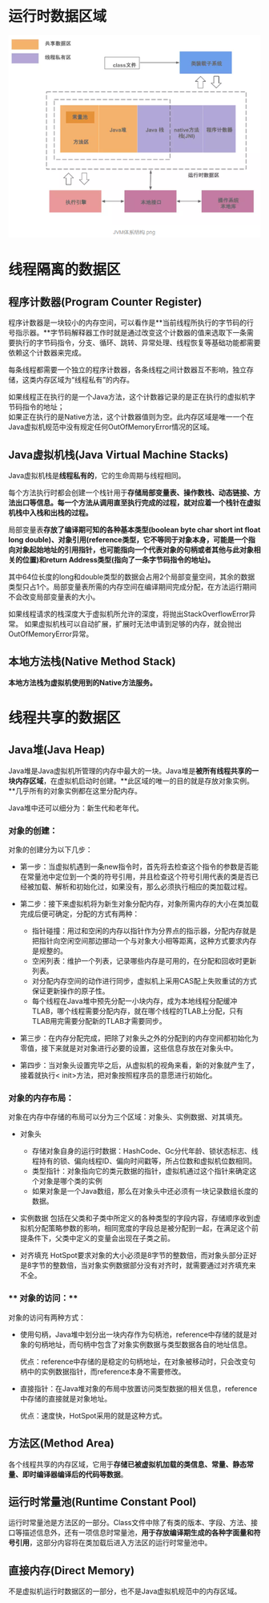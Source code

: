 # 运行时数据区域

![jvm](../../img/jvm.png)

# 线程隔离的数据区

## 程序计数器(Program Counter Register)

程序计数器是一块较小的内存空间，可以看作是**当前线程所执行的字节码的行号指示器。**字节码解释器工作时就是通过改变这个计数器的值来选取下一条需要执行的字节码指令，分支、循环、跳转、异常处理、线程恢复等基础功能都需要依赖这个计数器来完成。

每条线程都需要一个独立的程序计数器，各条线程之间计数器互不影响，独立存储，这类内存区域为“线程私有”的内存。

如果线程正在执行的是一个Java方法，这个计数器记录的是正在执行的虚拟机字节码指令的地址；  
如果正在执行的是Native方法，这个计数器值则为空。此内存区域是唯一一个在Java虚拟机规范中没有规定任何OutOfMemoryError情况的区域。

## Java虚拟机栈(Java Virtual Machine Stacks)

Java虚拟机栈是**线程私有的**，它的生命周期与线程相同。

每个方法执行时都会创建一个栈针用于**存储局部变量表、操作数栈、动态链接、方法出口等信息。每一个方法从调用直至执行完成的过程，就对应着一个栈针在虚拟机栈中入栈和出栈的过程。**

局部变量表**存放了编译期可知的各种基本类型(boolean byte char short int float long double)、对象引用(reference类型，它不等同于对象本身，可能是一个指向对象起始地址的引用指针，也可能指向一个代表对象的句柄或者其他与此对象相关的位置)和return Address类型(指向了一条字节码指令的地址)。**

其中64位长度的long和double类型的数据会占用2个局部变量空间，其余的数据类型只占1个。局部变量表所需的内存空间在编译期间完成分配，在方法运行期间不会改变局部变量表的大小。

如果线程请求的栈深度大于虚拟机所允许的深度，将抛出StackOverflowError异常。
如果虚拟机栈可以自动扩展，扩展时无法申请到足够的内存，就会抛出OutOfMemoryError异常。

## 本地方法栈(Native Method Stack)

**本地方法栈为虚拟机使用到的Native方法服务。**

# 线程共享的数据区

## Java堆(Java Heap)

Java堆是Java虚拟机所管理的内存中最大的一块。Java堆是**被所有线程共享的一块内存区域**，在虚拟机启动时创建。**此区域的唯一的目的就是存放对象实例。**几乎所有的对象实例都在这里分配内存。

Java堆中还可以细分为：新生代和老年代。

### **对象的创建**：
对象的创建分为以下几步：

- 第一步：当虚拟机遇到一条new指令时，首先将去检查这个指令的参数是否能在常量池中定位到一个类的符号引用，并且检查这个符号引用代表的类是否已经被加载、解析和初始化过，如果没有，那么必须执行相应的类加载过程。

- 第二步：接下来虚拟机将为新生对象分配内存，对象所需内存的大小在类加载完成后便可确定，分配的方式有两种：
    - 指针碰撞：用过和空闲的内存以指针作为分界点的指示器，分配内存就是把指针向空闲空间那边挪动一个与对象大小相等距离，这种方式要求内存是规整的。
    - 空闲列表：维护一个列表，记录哪些内存是可用的，在分配和回收时更新列表。
    - 对分配内存空间的动作进行同步，虚拟机上采用CAS配上失败重试的方式保证更新操作的原子性。
    - 每个线程在Java堆中预先分配一小块内存，成为本地线程分配缓冲TLAB，哪个线程需要分配内存，就在哪个线程的TLAB上分配，只有TLAB用完需要分配新的TLAB才需要同步。

- 第三步：在内存分配完成，把除了对象头之外的分配到的内存空间都初始化为零值，接下来就是对对象进行必要的设置，这些信息存放在对象头中。

- 第四步：当对象头设置完毕之后，从虚拟机的视角来看，新的对象就产生了，接着就执行< init>方法，把对象按照程序员的意愿进行初始化。

### **对象的内存布局：**
对象在内存中存储的布局可以分为三个区域：对象头、实例数据、对其填充。

- 对象头
    - 存储对象自身的运行时数据：HashCode、Gc分代年龄、锁状态标志、线程持有的锁、偏向线程ID、偏向时间戳等，所占位数和虚拟机位数相同。
    - 类型指针：对象指向它的类元数据的指针，虚拟机通过这个指针来确定这个对象是哪个类的实例
    - 如果对象是一个Java数组，那么在对象头中还必须有一块记录数组长度的数据。

- 实例数据
包括在父类和子类中所定义的各种类型的字段内容，存储顺序收到虚拟机分配策略参数的影响，相同宽度的字段总是被分配到一起，在满足这个前提条件下，父类中定义的变量会出现在子类之前。

- 对齐填充
HotSpot要求对象的大小必须是8字节的整数倍，而对象头部分正好是8字节的整数倍，当对象实例数据部分没有对齐时，就需要通过对齐填充来不全。

### ** 对象的访问：**
对象的访问有两种方式：

- 使用句柄，Java堆中划分出一块内存作为句柄池，reference中存储的就是对象的句柄地址，而句柄中包含了对象实例数据与类型数据各自的地址信息。

    优点：reference中存储的是稳定的句柄地址，在对象被移动时，只会改变句柄中的实例数据指针，而reference本身不需要修改。

- 直接指针：在Java堆对象的布局中放置访问类型数据的相关信息，reference中存储的直接就是对象地址。

    优点：速度快，HotSpot采用的就是这种方式。


## 方法区(Method Area)

各个线程共享的内存区域，它用于**存储已被虚拟机加载的类信息、常量、静态常量、即时编译器编译后的代码等数据**。

## 运行时常量池(Runtime Constant Pool)

运行时常量池是方法区的一部分。Class文件中除了有类的版本、字段、方法、接口等描述信息外，还有一项信息时常量池，**用于存放编译期生成的各种字面量和符号引用**，这部分内容将在类加载后进入方法区的运行时常量池中。

## 直接内存(Direct Memory)

不是虚拟机运行时数据区的一部分，也不是Java虚拟机规范中的内存区域。

